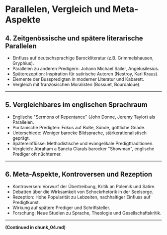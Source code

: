 # Parallelen, Vergleich und Meta-Aspekte

## 4. Zeitgenössische und spätere literarische Parallelen
- Einfluss auf deutschsprachige Barockliteratur (z.B. Grimmelshausen, Gryphius).
- Parallelen zu anderen Predigern: Johann Michael Sailer, Angelusilesius.
- Späterezeption: Inspiration für satirische Autoren (Nestroy, Karl Kraus).
- Elemente der Busspredigten in moderner Literatur und Kabarett.
- Vergleich mit französischen Moralisten (Bossuet, Bourdaloue).

---

## 5. Vergleichbares im englischen Sprachraum
- Englische "Sermons of Repentance" (John Donne, Jeremy Taylor) als Parallelen.
- Puritanische Predigten: Fokus auf Buße, Sünde, göttliche Gnade.
- Unterschiede: Weniger barocke Bildsprache, stärkerationalistisch geprägt.
- Spätereinflüsse: Methodistische und evangelikale Predigttraditionen.
- Vergleich: Abraham a Sancta Clarals barocker "Showman", englische Prediger oft nüchterner.

---

## 6. Meta-Aspekte, Kontroversen und Rezeption
- Kontroversen: Vorwurf der Übertreibung, Kritik an Polemik und Satire.
- Debatten über die Wirksamkeit von Schockrhetorik in der Seelsorge.
- Rezeption: Hohe Popularität zu Lebzeiten, nachhaltiger Einfluss auf Predigtkunst.
- Wirkung auf spätere Prediger und Schriftsteller.
- Forschung: Neue Studien zu Sprache, Theologie und Gesellschaftskritik.

---

**(Continued in chunk_04.md)**



